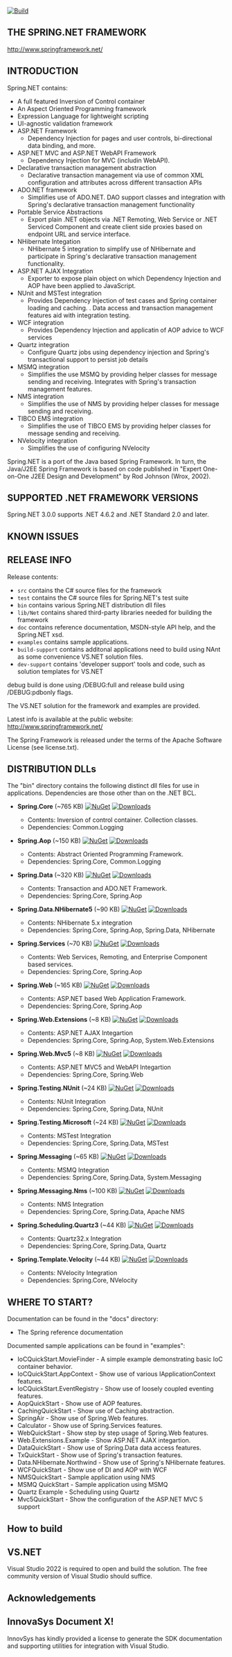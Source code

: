[![Build](https://github.com/spring-projects/spring-net/actions/workflows/ci.yml/badge.svg)](https://github.com/spring-projects/spring-net/actions/workflows/ci.yml)


THE SPRING.NET FRAMEWORK
---------------------------------------------------------
http://www.springframework.net/


## INTRODUCTION

Spring.NET contains:

* A full featured Inversion of Control container
* An Aspect Oriented Programming framework
* Expression Language for lightweight scripting
* UI-agnostic validation framework
* ASP.NET Framework
    * Dependency Injection for pages and user controls, bi-directional data binding, and more.
* ASP.NET MVC and ASP.NET WebAPI Framework
    * Dependency Injection for MVC (includin WebAPI).
* Declarative transaction management abstraction
    * Declarative transaction management via use of common XML configuration and attributes across different transaction APIs
* ADO.NET framework
    * Simplifies use of ADO.NET.  DAO support classes and integration with Spring's declarative transaction management functionality
* Portable Service Abstractions
    * Export plain .NET objects via .NET Remoting, Web Service or .NET Serviced Component and create client side proxies based on endpoint URL and service interface.
* NHibernate Integation
    * NHibernate 5 integration to simplify use of NHibernate and participate in Spring's declarative transaction management functionality.
* ASP.NET AJAX Integration
    * Exporter to expose plain object on which Dependency Injection and AOP have been applied to JavaScript.
* NUnit and MSTest integration
    * Provides Dependency Injection of test cases and Spring container loading and caching. .  Data access and transaction management features aid with integration testing.
* WCF integration
    * Provides Dependency Injection and applicatin of AOP advice to WCF services
* Quartz integration
    * Configure Quartz jobs using dependency injection and Spring's transactional support to persist job details
* MSMQ integration
    * Simplifies the use MSMQ by providing helper classes for message sending and receiving.  Integrates with Spring's transaction management features.
* NMS integration
    * Simplifies the use of NMS by providing helper classes for message sending and receiving.
* TIBCO EMS integration
    * Simplifies the use of TIBCO EMS by providing helper classes for message sending and receiving.
* NVelocity integration
    * Simplifies the use of configuring NVelocity

Spring.NET is a port of the Java based Spring Framework. In turn, the Java/J2EE Spring Framework is based on code published in "Expert One-on-One J2EE Design and Development" by Rod Johnson (Wrox, 2002).

## SUPPORTED .NET FRAMEWORK VERSIONS

Spring.NET 3.0.0 supports .NET 4.6.2 and .NET Standard 2.0 and later.

## KNOWN ISSUES

<none>

## RELEASE INFO

Release contents:

* `src` contains the C# source files for the framework
* `test` contains the C# source files for Spring.NET's test suite
* `bin` contains various Spring.NET distribution dll files
* `lib/Net` contains shared third-party libraries needed for building the framework
* `doc` contains reference documentation, MSDN-style API help, and the Spring.NET xsd.
* `examples` contains sample applications.
* `build-support` contains additonal applications need to build using NAnt as some convenience
   VS.NET solution files.
* `dev-support` contains 'developer support' tools and code, such as solution templates for VS.NET

debug build is done using /DEBUG:full and release build using /DEBUG:pdbonly flags.

The VS.NET solution for the framework and examples are provided.

Latest info is available at the public website: http://www.springframework.net/

The Spring Framework is released under the terms of the Apache Software License (see license.txt).


## DISTRIBUTION DLLs

The "bin" directory contains the following distinct dll files for use in applications. Dependencies are those other than on the .NET BCL.

* __Spring.Core__ (~765 KB) [![NuGet](http://img.shields.io/nuget/v/Spring.Core.svg)](https://www.nuget.org/packages/Spring.Core/) [![Downloads](https://img.shields.io/nuget/dt/Spring.Core)](#)
    * Contents: Inversion of control container. Collection classes.
    * Dependencies: Common.Logging

* __Spring.Aop__ (~150 KB) [![NuGet](http://img.shields.io/nuget/v/Spring.Aop.svg)](https://www.nuget.org/packages/Spring.Aop/) [![Downloads](https://img.shields.io/nuget/dt/Spring.Aop)](#)
    * Contents: Abstract Oriented Programming Framework.
    * Dependencies: Spring.Core, Common.Logging

* __Spring.Data__ (~320 KB) [![NuGet](http://img.shields.io/nuget/v/Spring.Data.svg)](https://www.nuget.org/packages/Spring.Data/) [![Downloads](https://img.shields.io/nuget/dt/Spring.Data)](#)
    * Contents: Transaction and ADO.NET Framework.
    * Dependencies: Spring.Core, Spring.Aop

* __Spring.Data.NHibernate5__ (~90 KB) [![NuGet](http://img.shields.io/nuget/v/Spring.Data.NHibernate5.svg)](https://www.nuget.org/packages/Spring.Data.NHibernate5/) [![Downloads](https://img.shields.io/nuget/dt/Spring.Data.NHibernate5)](#)
    * Contents: NHibernate 5.x integration
    * Dependencies: Spring.Core, Spring.Aop, Spring.Data, NHibernate

* __Spring.Services__ (~70 KB) [![NuGet](http://img.shields.io/nuget/v/Spring.Services.svg)](https://www.nuget.org/packages/Spring.Services/) [![Downloads](https://img.shields.io/nuget/dt/Spring.Services)](#)
    * Contents: Web Services, Remoting, and Enterprise Component based services.
    * Dependencies: Spring.Core, Spring.Aop

* __Spring.Web__ (~165 KB) [![NuGet](http://img.shields.io/nuget/v/Spring.Web.svg)](https://www.nuget.org/packages/Spring.Web/) [![Downloads](https://img.shields.io/nuget/dt/Spring.Web)](#)
    * Contents: ASP.NET based Web Application Framework.
    * Dependencies: Spring.Core, Spring.Aop

* __Spring.Web.Extensions__ (~8 KB) [![NuGet](http://img.shields.io/nuget/v/Spring.Web.Extensions.svg)](https://www.nuget.org/packages/Spring.Web.Extensions/) [![Downloads](https://img.shields.io/nuget/dt/Spring.Web.Extensions)](#)
    * Contents: ASP.NET AJAX Integartion
    * Dependencies: Spring.Core, Spring.Aop, System.Web.Extensions

* __Spring.Web.Mvc5__ (~8 KB) [![NuGet](http://img.shields.io/nuget/v/Spring.Web.Mvc5.svg)](https://www.nuget.org/packages/Spring.Web.Mvc5/) [![Downloads](https://img.shields.io/nuget/dt/Spring.Web.Mvc5)](#)
    * Contents: ASP.NET MVC5 and WebAPI Integartion
    * Dependencies: Spring.Core, Spring.Web

* __Spring.Testing.NUnit__ (~24 KB) [![NuGet](http://img.shields.io/nuget/v/Spring.Testing.NUnit.svg)](https://www.nuget.org/packages/Spring.Testing.NUnit/) [![Downloads](https://img.shields.io/nuget/dt/Spring.Testing.NUnit)](#)
    * Contents: NUnit Integration
    * Dependencies: Spring.Core, Spring.Data, NUnit

* __Spring.Testing.Microsoft__ (~24 KB) [![NuGet](http://img.shields.io/nuget/v/Spring.Testing.Microsoft.svg)](https://www.nuget.org/packages/Spring.Testing.Microsoft/) [![Downloads](https://img.shields.io/nuget/dt/Spring.Testing.Microsoft)](#)
    * Contents: MSTest Integration
    * Dependencies: Spring.Core, Spring.Data, MSTest

* __Spring.Messaging__ (~65 KB) [![NuGet](http://img.shields.io/nuget/v/Spring.Messaging.svg)](https://www.nuget.org/packages/Spring.Messaging/) [![Downloads](https://img.shields.io/nuget/dt/Spring.Messaging)](#)
    * Contents: MSMQ Integration
    * Dependencies: Spring.Core, Spring.Data, System.Messaging

* __Spring.Messaging.Nms__ (~100 KB) [![NuGet](http://img.shields.io/nuget/v/Spring.Messaging.Nms.svg)](https://www.nuget.org/packages/Spring.Messaging.Nms/) [![Downloads](https://img.shields.io/nuget/dt/Spring.Messaging.Nms)](#)
    * Contents: NMS Integration
    * Dependencies: Spring.Core, Spring.Data, Apache NMS

* __Spring.Scheduling.Quartz3__ (~44 KB) [![NuGet](http://img.shields.io/nuget/v/Spring.Scheduling.Quartz3.svg)](https://www.nuget.org/packages/Spring.Scheduling.Quartz3/) [![Downloads](https://img.shields.io/nuget/dt/Spring.Scheduling.Quartz3)](#)
    * Contents: Quartz32.x Integration
    * Dependencies: Spring.Core, Spring.Data, Quartz

* __Spring.Template.Velocity__ (~44 KB) [![NuGet](http://img.shields.io/nuget/v/Spring.Template.Velocity.svg)](https://www.nuget.org/packages/Spring.Template.Velocity/) [![Downloads](https://img.shields.io/nuget/dt/Spring.Template.Velocity)](#)
    * Contents: NVelocity Integration
    * Dependencies: Spring.Core, NVelocity


## WHERE TO START?

Documentation can be found in the "docs" directory:
* The Spring reference documentation

Documented sample applications can be found in "examples":
* IoCQuickStart.MovieFinder - A simple example demonstrating basic IoC container behavior.
* IoCQuickStart.AppContext - Show use of various IApplicationContext features.
* IoCQuickStart.EventRegistry - Show use of loosely coupled eventing features.
* AopQuickStart - Show use of AOP features.
* CachingQuickStart - Show use of Caching abstraction.
* SpringAir - Show use of Spring.Web features.
* Calculator - Show use of Spring.Services features.
* WebQuickStart - Show step by step usage of Spring.Web features.
* Web.Extensions.Example - Show ASP.NET AJAX integartion.
* DataQuickStart - Show use of Spring.Data data access features.
* TxQuickStart - Show use of Spring's transaction features.
* Data.NHibernate.Northwind - Show use of Spring's NHibernate features.
* WCFQuickStart - Show use of DI and AOP with WCF
* NMSQuickStart - Sample application using NMS
* MSMQ QuickStart - Sample application using MSMQ
* Quartz Example - Scheduling using Quartz
* Mvc5QuickStart - Show the configuration of the ASP.NET MVC 5 support

## How to build

VS.NET
------

Visual Studio 2022 is required to open and build the solution. The free community version of Visual Studio should suffice.

## Acknowledgements

InnovaSys Document X!
---------------------
InnovSys has kindly provided a license to generate the SDK documentation and supporting utilities for
integration with Visual Studio.
